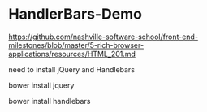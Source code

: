 # HandlerBars-Demo

https://github.com/nashville-software-school/front-end-milestones/blob/master/5-rich-browser-applications/resources/HTML_201.md

need to install jQuery and Handlebars

bower install jquery


bower install handlebars
